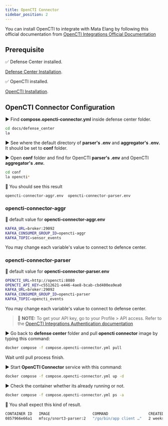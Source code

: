 ```yaml
---
title: OpenCTI Connector
sidebar_position: 2
---
```


You can install OpenCTI to integrate with Mata Elang by following this official documentation from [OpenCTI Integrations Official Documentation](https://github.com/mata-elang-stable/opencti-connector)

## Prerequisite

:white_check_mark: Defense Center installed.

[Defense Center Installation](../Installation-and-Configuration/Defense-Center-Installation.md).

:white_check_mark: OpenCTI installed.

[OpenCTI Installation](https://docs.opencti.io/latest/deployment/installation/).


## OpenCTI Connector Configuration

▶️ Find **compose.opencti-connector.yml** inside defense center folder.

```bash
cd docs/defense_center
la
```

▶️ See where the default directory of **parser's .env** and **aggregator's .env.** It should be set to **conf** folder.

▶️ Open **conf** folder and find for OpenCTI **parser's .env** and OpenCTI **aggregator's .env.**

```bash
cd conf
la opencti*
```

:key: You should see this result

```bash
opencti-connector-aggr.env  opencti-connector-parser.env
```

### opencti-connector-aggr

:key: default value for **opencti-connector-aggr.env**

```bash
KAFKA_URL=broker:29092
KAFKA_CONSUMER_GROUP_ID=opencti-aggr
KAFKA_TOPIC=sensor_events
```

You may change each variable's value to connect to defence center.

### opencti-connector-parser

:key: default value for **opencti-connector-parser.env**

```bash
OPENCTI_URL=http://opencti:8080
OPENCTI_API_KEY=c5512621-e446-4ae8-bcab-cbd400ea9ea0
KAFKA_URL=broker:29092
KAFKA_CONSUMER_GROUP_ID=opencti-parser
KAFKA_TOPIC=opencti_events
```

You may change each variable's value to connect to defense center.

> :key:  **NOTE:** To get your API key, go to your Profile > API access. Refer to the [OpenCTI Integrations Authentication documentation](https://docs.opencti.io/latest/deployment/integrations/#authentication)

▶️ Go back to **defense center** folder and pull **opencti connector** image by typing this command:

```bash
docker compose -f compose.opencti-connector.yml pull
```

Wait until pull process finish.

▶️ Start **OpenCTI Connector**  service with this command:

```bash
docker compose -f compose.opencti-connector.yml up -d
```

▶️ Check the container whether its already running or not.

```bash
docker compose -f compose.opencti-connector.yml ps -a
```

:key: You shall expect this kind of result.

```bash
CONTAINER ID   IMAGE                   COMMAND                  CREATED       STATUS          PORTS   NAMES
0857966e66a1   mfscy/snort3-parser:2   "/go/bin/app client …"   2 weeks ago   Up 14 minutes           me2-deploy-sensor-parser-1
```
